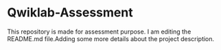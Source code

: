 # Qwiklab-Assessment
This repository is made for assessment purpose.
I am editing the README.md file.Adding some more details about the project description. 
